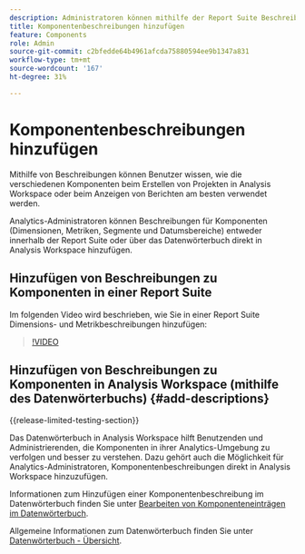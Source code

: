 ```yaml
---
description: Administratoren können mithilfe der Report Suite Beschreibungen für Komponenten hinzufügen.
title: Komponentenbeschreibungen hinzufügen
feature: Components
role: Admin
source-git-commit: c2bfedde64b4961afcda75880594ee9b1347a831
workflow-type: tm+mt
source-wordcount: '167'
ht-degree: 31%

---
```


# Komponentenbeschreibungen hinzufügen

Mithilfe von Beschreibungen können Benutzer wissen, wie die verschiedenen Komponenten beim Erstellen von Projekten in Analysis Workspace oder beim Anzeigen von Berichten am besten verwendet werden.

Analytics-Administratoren können Beschreibungen für Komponenten (Dimensionen, Metriken, Segmente und Datumsbereiche) entweder innerhalb der Report Suite oder über das Datenwörterbuch direkt in Analysis Workspace hinzufügen.

## Hinzufügen von Beschreibungen zu Komponenten in einer Report Suite

Im folgenden Video wird beschrieben, wie Sie in einer Report Suite Dimensions- und Metrikbeschreibungen hinzufügen:

>[!VIDEO](https://video.tv.adobe.com/v/25453/?quality=12)

## Hinzufügen von Beschreibungen zu Komponenten in Analysis Workspace (mithilfe des Datenwörterbuchs) {#add-descriptions}

{{release-limited-testing-section}}

Das Datenwörterbuch in Analysis Workspace hilft Benutzenden und Administrierenden, die Komponenten in ihrer Analytics-Umgebung zu verfolgen und besser zu verstehen. Dazu gehört auch die Möglichkeit für Analytics-Administratoren, Komponentenbeschreibungen direkt in Analysis Workspace hinzuzufügen.

Informationen zum Hinzufügen einer Komponentenbeschreibung im Datenwörterbuch finden Sie unter [Bearbeiten von Komponenteneinträgen im Datenwörterbuch](/help/analyze/analysis-workspace/components/data-dictionary/edit-entries-data-dictionary.md).

Allgemeine Informationen zum Datenwörterbuch finden Sie unter [Datenwörterbuch - Übersicht](/help/analyze/analysis-workspace/components/data-dictionary/data-dictionary-overview.md).
